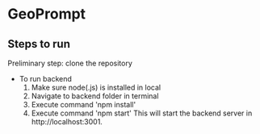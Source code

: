 # GeoPrompt

## Steps to run

Preliminary step: clone the repository

- To run backend
  1. Make sure node(.js) is installed in local
  2. Navigate to backend folder in terminal
  3. Execute command 'npm install'
  4. Execute command 'npm start'
     This will start the backend server in http://localhost:3001.
